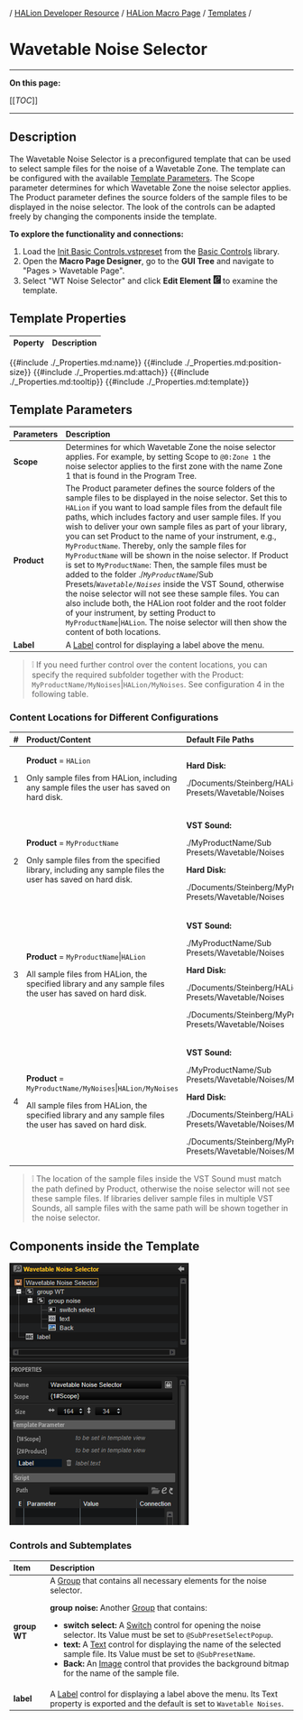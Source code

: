 / [HALion Developer Resource](../../HALion-Developer-Resource.md) / [HALion Macro Page](./HALion-Macro-Page.md) / [Templates](./Templates.md) /

# Wavetable Noise Selector

---

**On this page:**

[[_TOC_]]

---

## Description

The Wavetable Noise Selector is a preconfigured template that can be used to select sample files for the noise of a Wavetable Zone. The template can be configured with the available [Template Parameters](#template-parameters). The Scope parameter determines for which Wavetable Zone the noise selector applies. The Product parameter defines the source folders of the sample files to be displayed in the noise selector. The look of the controls can be adapted freely by changing the components inside the template.

**To explore the functionality and connections:**

1. Load the [Init Basic Controls.vstpreset](../vstpresets/Init%20Basic%20Controls.vstpreset) from the [Basic Controls](./Exploring-Templates.md#basic-controls) library.
2. Open the **Macro Page Designer**, go to the **GUI Tree** and navigate to "Pages > Wavetable Page". 
3. Select "WT Noise Selector" and click **Edit Element** ![Edit Element](../images/EditElement.PNG) to examine the template.

## Template Properties

|Poperty|Description|
|:-|:-|
{{#include ./_Properties.md:name}}
{{#include ./_Properties.md:position-size}}
{{#include ./_Properties.md:attach}}
{{#include ./_Properties.md:tooltip}}
{{#include ./_Properties.md:template}}

## Template Parameters

|Parameters|Description|
|:-|:-|
|**Scope**|Determines for which Wavetable Zone the noise selector applies. For example, by setting Scope to ``@0:Zone 1`` the noise selector applies to the first zone with the name Zone 1 that is found in the Program Tree.|
|**Product**|The Product parameter defines the source folders of the sample files to be displayed in the noise selector. Set this to ``HALion`` if you want to load sample files from the default file paths, which includes factory and user sample files. If you wish to deliver your own sample files as part of your library, you can set Product to the name of your instrument, e.g., ``MyProductName``. Thereby, only the sample files for ``MyProductName`` will be shown in the noise selector. If Product is set to ``MyProductName``: Then, the sample files must be added to the folder ./*``MyProductName``*/Sub Presets/*``Wavetable/Noises``* inside the VST Sound, otherwise the noise selector will not see these sample files. You can also include both, the HALion root folder and the root folder of your instrument, by setting Product to ``MyProductName``&vert;``HALion``. The noise selector will then show the content of both locations.|
|**Label**|A [Label](./Label.md) control for displaying a label above the menu.|

>&#10069; If you need further control over the content locations, you can specify the required subfolder together with the Product: ``MyProductName/MyNoises``&vert;``HALion/MyNoises``. See configuration 4 in the following table.

### Content Locations for Different Configurations

|#|Product/Content|Default File Paths|
|:-|:-|:-|
|1|<p>**Product** = ``HALion``</p><p>Only sample files from HALion, including any sample files the user has saved on hard disk.</p>|<p>**Hard Disk:**</p><p>./Documents/Steinberg/HALion/Sub Presets/Wavetable/Noises</p>|
|2|<p>**Product** = ``MyProductName``</p><p>Only sample files from the specified library, including any sample files the user has saved on hard disk.</p>|<p>**VST Sound:**</p><p>./MyProductName/Sub Presets/Wavetable/Noises</p><p>**Hard Disk:**</p><p>./Documents/Steinberg/MyProductName/Sub Presets/Wavetable/Noises</p>|
|3|<p>**Product** = ``MyProductName``&vert;``HALion``</p><p>All sample files from HALion, the specified library and any sample files the user has saved on hard disk.</p>|<p>**VST Sound:**</p><p>./MyProductName/Sub Presets/Wavetable/Noises</p><p>**Hard Disk:**<p>./Documents/Steinberg/HALion/Sub Presets/Wavetable/Noises</p><p>./Documents/Steinberg/MyProductName/Sub Presets/Wavetable/Noises</p>|
|4|<p>**Product** = ``MyProductName/MyNoises``&vert;``HALion/MyNoises``</p><p>All sample files from HALion, the specified library and any sample files the user has saved on hard disk.</p>|<p>**VST Sound:**</p><p>./MyProductName/Sub Presets/Wavetable/Noises/MyNoises</p><p>**Hard Disk:**</p><p>./Documents/Steinberg/HALion/Sub Presets/Wavetable/Noises/MyNoises</p><p>./Documents/Steinberg/MyProductName/Sub Presets/Wavetable/Noises/MyNoises</p>|

>&#10069; The location of the sample files inside the VST Sound must match the path defined by Product, otherwise the noise selector will not see these sample files. If libraries deliver sample files in multiple VST Sounds, all sample files with the same path will be shown together in the noise selector.

## Components inside the Template

![Wavetable Noise Selector Template](../images/Wavetable-Noise-Selector-Template.PNG)

### Controls and Subtemplates

|Item|Description|
|:-|:-|
|**group WT**|A [Group](./Group.md) that contains all necessary elements for the noise selector.<p>**group noise:** Another [Group](./Group.md) that contains:<ul><li>**switch select:** A [Switch](./Switch.md) control for opening the noise selector. Its Value must be set to ``@SubPresetSelectPopup``.</li><li>**text:** A [Text](./Text.md) control for displaying the name of the selected sample file. Its Value must be set to ``@SubPresetName``.</li><li>**Back:** An [Image](./Image.md) control that provides the background bitmap for the name of the sample file.</li></ul></p>|
|**label**|A [Label](./Label.md) control for displaying a label above the menu. Its Text property is exported and the default is set to ``Wavetable Noises``.|
